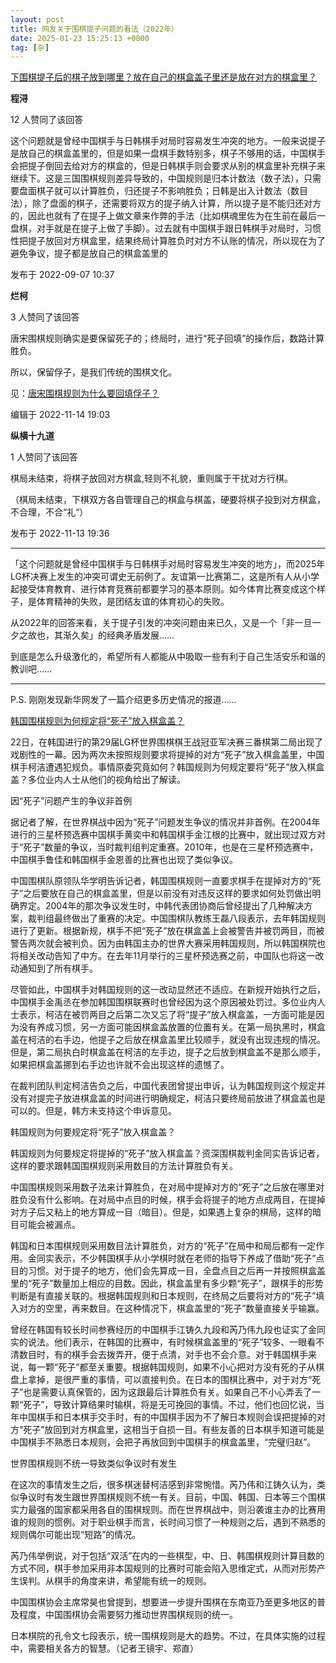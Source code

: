 ```yaml
---
layout: post
title: 网友关于围棋提子问题的看法（2022年）
date: 2025-01-23 15:25:13 +0800
tag: [杂]
---
```


[下围棋提子后的棋子放到哪里？放在自己的棋盒盖子里还是放在对方的棋盒里？](https://www.zhihu.com/question/552118669)

**程浔**

12 人赞同了该回答

这个问题就是曾经中国棋手与日韩棋手对局时容易发生冲突的地方。一般来说提子是放自己的棋盒盖里的，但是如果一盘棋手数特别多，棋子不够用的话，中国棋手会把提子倒回去给对方的棋盒的，但是日韩棋手则会要求从别的棋盒里补充棋子来继续下。这是三国围棋规则差异导致的，中国规则是归本计数法（数子法），只需要盘面棋子就可以计算胜负，归还提子不影响胜负；日韩是出入计数法（数目法），除了盘面的棋子，还需要将双方的提子纳入计算，所以提子是不能归还对方的，因此也就有了在提子上做文章来作弊的手法（比如棋魂里佐为在生前在最后一盘棋，对手就是在提子上做了手脚）。过去就有中国棋手跟日韩棋手对局时，习惯性把提子放回对方棋盒里，结果终局计算胜负时对方不认账的情况，所以现在为了避免争议，提子都是放自己的棋盒盖里的

发布于 2022-09-07 10:37

**烂柯**

3 人赞同了该回答

唐宋围棋规则确实是要保留死子的；终局时，进行“死子回填”的操作后，数路计算胜负。

所以，保留俘子，是我们传统的围棋文化。

见：[唐宋围棋规则为什么要回填俘子？](https://zhuanlan.zhihu.com/p/434816198)

编辑于 2022-11-14 19:03

**纵横十九道**

1 人赞同了该回答

棋局未结束，将棋子放回对方棋盒,轻则不礼貌，重则属于干扰对方行棋。

（棋局未结束，下棋双方各自管理自己的棋盒与棋盖，硬要将棋子投到对方棋盒，不合理，不合“礼“）

发布于 2022-11-13 19:36

***

「这个问题就是曾经中国棋手与日韩棋手对局时容易发生冲突的地方」，而2025年LG杯决赛上发生的冲突可谓史无前例了。友谊第一比赛第二，这是所有人从小学起接受体育教育、进行体育竞赛前都要学习的基本原则。如今体育比赛变成这个样子，是体育精神的失败，是团结友谊的体育初心的失败。

从2022年的回答来看，关于提子引发的冲突问题由来已久，又是一个「非一旦一夕之故也，其渐久矣」的经典矛盾发展……

到底是怎么升级激化的，希望所有人都能从中吸取一些有利于自己生活安乐和谐的教训吧……

***

P.S. 刚刚发现新华网发了一篇介绍更多历史情况的报道……

[韩国围棋规则为何规定将“死子”放入棋盒盖？](https://baijiahao.baidu.com/s?id=1822004353000049927)

22日，在韩国进行的第29届LG杯世界围棋棋王战冠亚军决赛三番棋第二局出现了戏剧性的一幕。因为两次未按照规则要求将提掉的对方“死子”放入棋盒盖里，中国棋手柯洁遭遇犯规负。事情原委究竟如何？韩国规则为何规定要将“死子”放入棋盒盖？多位业内人士从他们的视角给出了解读。

因“死子”问题产生的争议非首例

据记者了解，在世界棋战中因为“死子”问题发生争议的情况并非首例。在2004年进行的三星杯预选赛中国棋手黄奕中和韩国棋手金江根的比赛中，就出现过双方对于“死子”数量的争议，当时裁判组判定重赛。2010年，也是在三星杯预选赛中，中国棋手鲁佳和韩国棋手金恩善的比赛也出现了类似争议。

中国围棋队原领队华学明告诉记者，韩国围棋规则一直要求棋手在提掉对方的“死子”之后要放在自己的棋盒盖里，但是以前没有对违反这样的要求如何处罚做出明确界定。2004年的那次争议发生时，中韩代表团协商后曾经提出了几种解决方案，裁判组最终做出了重赛的决定。中国围棋队教练王磊八段表示，去年韩国规则进行了更新。根据新规，棋手不把“死子”放在棋盒盖上会被警告并被罚两目，而被警告两次就会被判负。因为由韩国主办的世界大赛采用韩国规则，所以韩国棋院也将相关改动告知了中方。在去年11月举行的三星杯预选赛之前，中国队也将这一改动通知到了所有棋手。

尽管如此，中国棋手对韩国规则的这一改动显然还不适应。在新规开始执行之后，中国棋手金禹丞在参加韩国围棋联赛时也曾经因为这个原因被处罚过。多位业内人士表示，柯洁在被罚两目之后第二次又忘了将“提子”放入棋盒盖，一方面可能是因为没有养成习惯，另一方面可能因棋盒盖放置的位置有关。在第一局执黑时，棋盒盖在柯洁的右手边，他提子之后放在棋盒盖里比较顺手，就没有出现违规的情况。但是，第二局执白时棋盒盖在柯洁的左手边，提子之后放到棋盒盖不是那么顺手，如果把棋盒盖挪到右手边也许就不会出现这样的遗憾了。

在裁判团队判定柯洁告负之后，中国代表团曾提出申诉，认为韩国规则这个规定并没有对提完子放进棋盒盖的时间进行明确规定，柯洁只要终局前放进了棋盒盖也是可以的。但是，韩方未支持这个申诉意见。

韩国规则为何要规定将“死子”放入棋盒盖？

韩国规则为何要规定将提掉的“死子”放入棋盒盖？资深围棋裁判金同实告诉记者，这样的要求跟韩国围棋规则采用数目的方法计算胜负有关。

中国围棋规则采用数子法来计算胜负，在对局中提掉对方的“死子”之后放在哪里对胜负没有什么影响。在对局中点目的时候，棋手会将提子的地方点成两目，在提掉对方子后又粘上的地方算成一目（暗目）。但是，如果遇上复杂的棋局，这样的暗目可能会被漏点。

韩国和日本围棋规则采用数目法计算胜负，对方的“死子”在局中和局后都有一定作用。金同实表示，不少韩国棋手从小学棋时就在老师的指导下养成了借助“死子”点目的习惯。对于提子的地方，他们会先算成一目，全盘点目之后再一并按照棋盒盖里的“死子”数量加上相应的目数。因此，棋盒盖里有多少颗“死子”，跟棋手的形势判断是有直接关联的。根据韩国规则和日本规则，在终局之后要将对方的“死子”填入对方的空里，再来数目。在这种情况下，棋盒盖里的“死子”数量直接关乎输赢。

曾经在韩国有较长时间参赛经历的中国棋手江铸久九段和芮乃伟九段也证实了金同实的说法。他们表示，在韩国的比赛中，有时候棋盒盖里的“死子”较多、一眼看不清数目时，有的棋手会去拨弄开，便于点清，对手也不会介意。对于韩国棋手来说，每一颗“死子”都至关重要。根据韩国规则，如果不小心把对方没有死的子从棋盘上拿掉，是很严重的事情，可以直接判负。在日本的围棋比赛中，对于对方“死子”也是需要认真保管的，因为这跟最后计算胜负有关。如果自己不小心弄丢了一颗“死子”，导致计算结果时输棋，将是无可挽回的事情。不过，他们也回忆说，当年中国棋手和日本棋手交手时，有的中国棋手因为不了解日本规则会误把提掉的对方“死子”放回到对方棋盒里，这相当于自损一目。有些友善的日本棋手知道可能是中国棋手不熟悉日本规则，会把子再放回到中国棋手的棋盒盖里，“完璧归赵”。

世界围棋规则不统一导致类似争议时有发生

在这次的事情发生之后，很多棋迷替柯洁感到非常惋惜。芮乃伟和江铸久认为，类似争议时有发生跟世界围棋规则不统一有关。目前，中国、韩国、日本等三个围棋实力最强的国家都采用各自的围棋规则。而在世界棋战中，则沿袭谁主办的比赛用谁的规则的惯例。对于职业棋手而言，长时间习惯了一种规则之后，遇到不熟悉的规则偶尔可能出现“短路”的情况。

芮乃伟举例说，对于包括“双活”在内的一些棋型，中、日、韩围棋规则计算目数的方式不同，棋手参加采用非本国规则的比赛时可能会陷入思维定式，从而对形势产生误判。从棋手的角度来讲，希望能有统一的规则。

中国围棋协会主席常昊也曾提到，想要进一步提升围棋在东南亚乃至更多地区的普及程度，中国围棋协会需要努力推动世界围棋规则的统一。

日本棋院的孔令文七段表示，统一围棋规则是大的趋势。不过，在具体实施的过程中，需要相关各方的智慧。（记者王镜宇、郑直）
